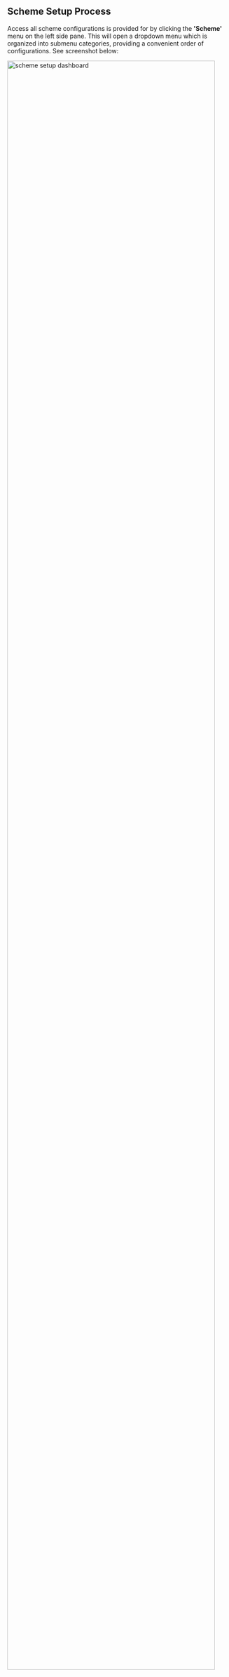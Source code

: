## Scheme Setup Process

Access all scheme configurations is provided for by clicking the
**'Scheme'** menu on the left side pane. This will open a dropdown menu
which is organized into submenu categories, providing a convenient order
of configurations. See screenshot below:

<img  alt="scheme setup dashboard" width="97%" height="auto"  class="center"  src="../.vuepress/public/schemesetup/image4.png">  


**Action**

-   Click a link under the left side pane to open a dialog box through
    which a specific scheme setting can be configured.

### Scheme Register

The **'Schemes Register'** lists all the schemes created in the system.
From the scheme window, several actions can be taken on selected schemes
such as cloning of a scheme's configuration, certification, and
migration of a scheme among others. From this window a new scheme can
also be created. The screenshot below shows how the scheme register
looks like:

<img  alt="scheme setup dashboard" width="97%" height="auto"  class="center"  src="../.vuepress/public/schemesetup/image5.png">  


**Action**

-   Click on the label 1 menu to open a drop-down list with actions for
    selected schemes.

-   Click on the label 2 button to launch a dialogue box for creating a
    new scheme.

-   Click on the label 3 menu to open a drop-down for certifying and
    approving selected schemes.

-   Click on the label 4 text field and enter keywords to filter records
    by name.

-   Click on the label 5 menu to open a drop-down to select approved or
    not approved records.

-   Click on the label 6 menu to open a drop-down list of registers.

-   Click on the label 7 menu to open a drop-down for cloning scheme
    configurations.

-   Click on the label 8 button to load a section with more details of a
    selected scheme from the register.


### Operations

The '**Operations**' menu provides links to open windows for various
actions related to schemes. These actions include tasks like capturing a
scheme's bank details and initiating the scheme migration process. See
the screenshot below:

<img  alt="operations menu" width="97%" height="auto"  class="center"  src="../.vuepress/public/schemesetup/image6.png">  


### New Scheme

To create a new scheme, click the **'New Scheme'** button to launch
the Scheme Details dialog box. In this dialog box, critical
configurations can be set, as illustrated below:

<img  alt="new scheme setup" width="97%" height="auto"  class="center"  src="../.vuepress/public/schemesetup/image7.png">  


**Tips**

-   The **Take On Date** is configured to determine the financial
    periods while the **Date of Commencement** denotes the start of the
    scheme.

#### Scheme Certification

The '**Certification**' menu provides access to the buttons through
which a newly created scheme is certified and approved before further
configurations can be done. See screenshot below:


<img  alt="scheme certification" width="97%" height="auto"  class="center"  src="../.vuepress/public/schemesetup/image8.png">  


**Action**

-   To Certify or Approve a scheme, select it from the scheme register
    grid table. From the **'Certification'** drop-down menu, select
    **'Certify'** or **'Approve'** menu links and click.

### Open Registers

The **'Open Register'** menu offers links to open windows displaying
various basic registers related to schemes. These registers may include
information such as employer details and billing addresses. See the
screenshot below:

<img  alt="open registers" width="97%" height="auto"  class="center"  src="../.vuepress/public/schemesetup/image9.png">  


### Employer Management

#### Employer Enrollment

To enroll a new employer into a scheme, locate the **'Open Registers'**
drop-down menu, as shown in the previous screenshot, and click the
**'Employers'** menu item. This will open the employers window where
their details are displayed as shown below:

<img  alt="employer enrollment process" width="97%" height="auto"  class="center"  src="../.vuepress/public/schemesetup/image10.png">  


**Action**

-   Click on the **label 1** button and from the drop-down select an
    option to initiate a process such as adding a new employer.

-   Click on the **label 2** button and from the drop-down menu select
    the option to certify and approve the registration of a newly added
    employer.

-   Click on the **label 3** button and from the drop-down list select
    to merge employer accounts among other accounts related actions.

-   Click on the **label 4** button push all the employers under a
    selected employer into a payroll.

-   Click on the **label 5** menu to select an option such as initiating
    the inspection process.

-   click on the **label 6** icon to open a section showing extra
    details for a selected employer.


### Onboarding a Single Employer 

Click the **'New Employer'** link to open a form where the details of a
new employer are captured into the system as shown below:

<img  alt="new employer creation" width="97%" height="auto"  class="center"  src="../.vuepress/public/schemesetup/image11.png">  


Clicking the **'Save'** button on the employer details form upon
completion of capturing the details will load a form for scheduling a
meeting. Fill in the meeting information and save as shown below:

<img  alt="schedule employer meeting" width="97%" height="auto"  class="center"  src="../.vuepress/public/schemesetup/image12.png">  


### Onboarding Employers in Batch 

Employers can also be onboarded into the system in batch form using a
template. To initiate this process, click on the **'Import from
Template'** menu item as shown below:

<img  alt="Onboarding Employers in Batch" width="97%" height="auto"  class="center"  src="../.vuepress/public/schemesetup/image1.png">  


### Employer Documents checklist

Click the **'Employer Documents checklist'** link to open a window where
all documents needed for employer enrollment are listed. Clicking the
'**New Document**' button will open a dialog box for capturing the
details for a new document as shown below:

<img  alt="New employer document" width="97%" height="auto"  class="center"  src="../.vuepress/public/schemesetup/image14.png">  


### Receiving Enrollment Documents

After a new employer has been created in the system, all the documents
needed for registration need to be uploaded into the system. To upload
the documents, follow the steps demonstrated in the following
screenshot:

<img  alt="Receiving Enrollment Documents" width="97%" height="auto"  class="center"  src="../.vuepress/public/schemesetup/image15.png">  


 **Action**

-   Click **label 1** to select the employer whose enrollment documents
    you want to receive.

-   Click **label 2** checklist button to load a section on the lower
    side of the window showing the details of a selected employer.

-   Click **label 3** tab to see the mandatory documents that need to be
    received.

-   Click **label 4** checklist to select the document that needs to be
    uploaded.

-   Click **label 5** button to open a dialog box through which the
    document is uploaded to the system.


Clicking the **'Receive Documents'** button, will open a dialog box for
through which the required document is uploaded into the system as shown
below:

<img  alt="Receive Documents" width="97%" height="auto"  class="center"  src="../.vuepress/public/schemesetup/image16.png">  


### Details Tabs

### Employer Change History 

<img  alt="Employer Change History" width="97%" height="auto"  class="center"  src="../.vuepress/public/schemesetup/image17.png">  


### Employer Documents Verification 

<img  alt="Employer Documents Verification" width="97%" height="auto"  class="center"  src="../.vuepress/public/schemesetup/image18.png">  


### Directors 

<img  alt="Directors" width="97%" height="auto"  class="center"  src="../.vuepress/public/schemesetup/image19.png">  


### Employer Exceptions

<img  alt="Employer Exceptions" width="97%" height="auto"  class="center"  src="../.vuepress/public/schemesetup/image20.png">  


### Schedule Employer Visit

<img  alt="Schedule Employer Visit" width="97%" height="auto"  class="center"  src="../.vuepress/public/schemesetup/image21.png">  


### Supervisor

Click the **'Supervisors'** link to open a window where all supervisors
details are listed. Clicking the **'New Supervisor'** from the
**'Operations'** drop-down menu will open a dialog box for capturing the
details for a new supervisor as shown below:

<img  alt="New Supervisor" width="97%" height="auto"  class="center"  src="../.vuepress/public/schemesetup/image22.png">  


### Inspectors

Click the **'Inspectors'** link to open a window where all Inspectors
details are listed. Clicking the **'New Inspector'** from the
**'Operations'** drop-down menu will open a dialog box for capturing the
details for a new Inspector as shown below:

<img  alt="New Inspector" width="97%" height="auto"  class="center"  src="../.vuepress/public/schemesetup/image23.png">  


### Cost Centers

The **'Cost Center'** window lists all the cost centers created for
different sponsors. From this window, new cost centers can be created
among other actions related to cost centers. See screenshot below:

<img  alt="Cost Center" width="97%" height="auto"  class="center"  src="../.vuepress/public/schemesetup/image24.png">  


#### New Cost Center

To create a new cost center, click the **'New Cost Center'** button, as
shown on the previous illustration, to open a dialog box to capture the
details of the cost center as shown below:

<img  alt="New Cost Center" width="97%" height="auto"  class="center"  src="../.vuepress/public/schemesetup/image25.png">  


Click the **'Lookup Sponsor'** button to select the sponsor whose cost
center is being created for. This action will open a window for
selecting the sponsor. Click the **'Apply Selected Sponsor'** button to
tie the sponsor to the new cost center as shown below:

<img  alt="cost center Sponsor lookup" width="97%" height="auto"  class="center"  src="../.vuepress/public/schemesetup/image26.png">  


### Member Classes

The **'Member Classes'** window lists all the member classes created for
different categories of members under a sponsor. From this window, new
member classes can be created among other actions related member
classes. See screenshot below:

<img  alt="Member Classes" width="97%" height="auto"  class="center"  src="../.vuepress/public/schemesetup/image27.png">  


#### New Member Class

To create a new cost center, click the **'New Member Class'** button, as
shown on the previous illustration, to open a dialog box to capture the
details of the member class as shown below:

<img  alt="New Member Class" width="97%" height="auto"  class="center"  src="../.vuepress/public/schemesetup/image28.png">  


Click the **'Lookup Sponsor'** button to select the sponsor whose member
class is being created for. This action will open a window for selecting
the sponsor. Click the **'Apply Selected Sponsor'** button to tie the
sponsor to the new member class created as shown below:

<img  alt="New Member Class sponsor lookup" width="97%" height="auto"  class="center"  src="../.vuepress/public/schemesetup/image26.png">  


### Scheme Details

Clicking the '**'Show Details'** button (see previous illustration) after
selected an employer from the list, will open a section where extra
details regarding a selected employer can be viewed as shown below:

<img  alt="Scheme Details" width="97%" height="auto"  class="center"  src="../.vuepress/public/schemesetup/image29.png">  


**Action**

-   Click on a tab such as the **'Director'** tab, **'Employer Visit'** tab
    etc. to view related information.

-   From this section actions such as receiving documents and adding a
    director can be achieved.

### Configurations

The **'Configurations'** menu allows access to some of the key
configurations that need to be set for the scheme to execute
effectively. See the screenshot below:

<img  alt="Configurations" width="97%" height="auto"  class="center"  src="../.vuepress/public/schemesetup/image30.png">  


### Scheme Configurations

The **'Scheme Configurations'** are those that determine how a scheme is
to be set up. Click the 'Scheme Configurations' menu link to open the
'Scheme Configurations' window set the required parameters for different
subsets such as **'Basic Scheme Details'**, **'Members Configurations'**
among others as shown below:


<img  alt="Scheme Configurations" width="97%" height="auto"  class="center"  src="../.vuepress/public/schemesetup/image31.png">  


**Action**

-   Click **label 1** tab to load the **Basic Scheme Configurations** window to set the appropriate parameters.

-   Click **label 2** tab to load the **Scheme Setup Configurations** to set the appropriate parameters.

-   Click **label 3** tab to load the **Member Configurations** to set the appropriate parameters.

-   Click **label 4** tab to load the **Contributions and Balances Configurations** to set the appropriate parameters.

-   Click **label 5** tab to load the **Claims and Pensioners Configurations** window to set the appropriate parameters.

-   Click **label 6** tab to load the **Scheme Dates and Insurance Covers Configurations** window to set the appropriate parameters.

-   Click **label 7** tab to access other configuration tabs.


#### Global Configurations

The **'Global Configurations'** are set of parameters that affect all
schemes in FundMaster when configured. Click the 'Global Configurations'
menu link to open a configurations window and set the required
parameters as shown below:

<img  alt="Global Configurations" width="97%" height="auto"  class="center"  src="../.vuepress/public/schemesetup/image32.png">  


### Benefits Configurations

The **'Benefits Configurations'** are those that determine members
benefits are calculated at the point of exiting a scheme. Click the
'Benefits Configurations' menu link to open the configurations window to
set the required parameters for different subsets such as **'Medical Configurations'**,
**'Death Claim Configurations'** among others as shown below:

<img  alt="Benefits Configurations" width="97%" height="auto"  class="center"  src="../.vuepress/public/schemesetup/image33.jpg">  


**Action**

-   Click **label 1** tab to load a window for setting *Death Claim
    Configurations* parameters.

-   Click **label 2** tab to load a window for setting *Retirement
    Configurations* parameters.

-   Click **label 3** tab to load a window for setting *Trivial Pension
    Configurations* parameters.

-   Click **label 4** tab to load a window for setting *Medical
    Configurations* parameters.

-   Click **label 5** tab to load a window for setting *Claims
    Computation Configurations* parameters.


### Contribution Configuration Matrix

The **'Contribution Configuration Matrix'** is a window where
different sets of configurations related to a scheme members'
contributions management are configured. Click the **'Contribution
Configurations matrix'** menu link to open the configurations window to
set the required parameters for different sets such as '*Severance Due
Entitlement'*, '*Contribution Refunds'* among others as shown below:

<img  alt="Contribution Configuration Matrix" width="97%" height="auto"  class="center"  src="../.vuepress/public/schemesetup/image34.png">  


**Action**

-   Click **label 1** tab to load a window for setting '*Severance Due
    Entitlement'* parameters.

-   Click **label 2** tab to load a window for setting '*Underpayments
    Threshold'* parameters.

-   Click **label 3** tab to load a window for setting '*Social Security
    Configurations'* parameters.

-   Click **label 4** tab to load a window for setting *'Contributions
    Receipting Bank'* details.

-   Click **label 5** tab to load a window for setting '*Contributions
    Refunds'* parameters.


### Incomed Drawdown Scheme Setup

Clicking the **'Income Drawdown Scheme Setup'** menu, shown below, will
open the 'Additional IDD scheme'. See the dialog box in the next image.

<img  alt="Income Drawdown Scheme Setup" width="97%" height="auto"  class="center"  src="../.vuepress/public/schemesetup/image35.jpg">  


Below is the **'Additional IDD scheme'** dialog box for configuring IDD
scheme details:

<img  alt="Additional IDD scheme" width="97%" height="auto"  class="center"  src="../.vuepress/public/schemesetup/image36.jpg">  


### Module Allowance Configurations

The set of configurations under the **'Module Allowance Configuration'**
menu, shown below, determine whether a scheme is allowed access to some
extra modules.

<img  alt="Module Allowance Configuration" width="97%" height="auto"  class="center"  src="../.vuepress/public/schemesetup/image37.jpg">  


Clicking the **'Module Allowance Configuration'** menu will open a
dialog box where the configurations are done as shown below:

<img  alt="Module Allowance Configuration dialogue box" width="97%" height="auto"  class="center"  src="../.vuepress/public/schemesetup/image38.jpg">  


**Districts, Regions, and Trustees Details**

To capture the details pertaining a scheme's served districts, villages,
regions, and the scheme trustees, click the respective menu items as
shown in the screenshot below:

<img  alt="Districts, Regions, and Trustees Details" width="97%" height="auto"  class="center"  src="../.vuepress/public/schemesetup/image39.jpg">  


### Districts

The **'Districts'** window facilitates the input of details pertaining
to districts covered by a scheme, specifically in terms of membership.
These details are captured as illustrated below:

<img  alt="Districts" width="97%" height="auto"  class="center"  src="../.vuepress/public/schemesetup/image40.jpg">  


**Action**

-   Click **label 1** menu button to display a drop-down list with links
    to create a new district, import districts in a template, viewing
    details of a selected district, or delete a selected district.

-   Click **label 2** button to create a traditional authority within a
    selected district.

-   Click **label 3** button to import, via a template, more than one
    traditional authority for a selected district.

-   Click **label 4** search box to type and search a district by name.

-   Click **label 5** button to hide or display the lower section of the
    window where traditional authorities in a district are listed.

-   Click **label 6** button to view the details of a selected
    traditional authority

-   Click **label 7** button to delete a selected traditional authority.


### Villages

The **'Villages'** window facilitates the input of details pertaining
to villages covered by a scheme, specifically in terms of membership.
These details are captured as illustrated below:

<img  alt="Villages" width="97%" height="auto"  class="center"  src="../.vuepress/public/schemesetup/image41.jpg">  


**Action**

-   Click **label 1** button to capture the details of a new village.

-   Click **label 2** button to import the details of more than one
    village via a template.

-   Click **label 3** button to view the details of a selected village
    from the list.

-   Click **label 4** button to delete a selected village from the list.

-   Click **label 5** button to filter a village by name from the list.


### Regions

The **'Regions'** window facilitates the input of details pertaining
to regions covered by a scheme, specifically in terms of membership.
These details are captured as illustrated below:

<img  alt="Regions" width="97%" height="auto"  class="center"  src="../.vuepress/public/schemesetup/image42.png">  


**Action**

-   Click **label 1** button to display a drop-down list where links to
    trigger the processes of creating a new region, viewing details of a
    selected region, or deleting one from the list are located.

-   Click **label 2** search box to type and search a region by name.

-   Click **label 3** button to hide or display the lower section of the
    window where subregions are listed.

-   Click **label 4** search box to filter a subregion by name.


### Trustees

The **'Trustees'** window shows the records with the scheme trustees.
From this window, new trustees can be added to the system. see
screenshot below:

<img  alt="Trustees" width="97%" height="auto"  class="center"  src="../.vuepress/public/schemesetup/image43.png">  


**Action**

-   Click **label 1** button to capture a new trustee's details.

-   Click **label 2** to view the details of a trustee selected from the
    list.

-   Click **label 3** to delete selected trustees from the list.

-   Click **label 4** to upload support documents for a selected
    trustee.

-   Click **label 5** to view documents for a selected trustee.


Clicking the **'New Trustee'** button will open a dialog box for
capturing the trustee's details as shown below:

<img  alt="New Trustee" width="97%" height="auto"  class="center"  src="../.vuepress/public/schemesetup/image44.png">  


Clicking the **'Upload Document'** button will open an upload window for
selecting the type of document to upload to the system as shown below:

<img  alt="Upload Document" width="97%" height="auto"  class="center"  src="../.vuepress/public/schemesetup/image45.png">  


After selecting the type of document to upload, click the browse button
to give a path for uploading a document from your device as shown below:

<img  alt="browse to upload document" width="97%" height="auto"  class="center"  src="../.vuepress/public/schemesetup/image46.png">  


The window below shows a list of all uploaded documents:

<img  alt="all uploaded documents" width="97%" height="auto"  class="center"  src="../.vuepress/public/schemesetup/image47.png">  


## Service Providers

The links under the **'Service Providers'** drop-down menu aid in
capturing and managing a scheme's various service prover details. The
screenshot below shows a drop-down menu with links to various
configurations windows:

<img  alt="Service Providers" width="97%" height="auto"  class="center"  src="../.vuepress/public/schemesetup/image48.png">  


### Fund Managers

The **'Fund Managers'** menu provides a window through which the details
of contracted scheme fund managers are captured as shown below:

<img  alt="Fund Managers" width="97%" height="auto"  class="center"  src="../.vuepress/public/schemesetup/image49.jpg">  


**Action**

-   Click **label 1** button to capture the details of a fund manager.

-   Click **label 2** to view the details of a selected fund manager
    from the list.

-   Click **label 3** to delete a selected fund manager from the list.

-   Click **label 4** to load a dialog box for capturing payment
    details.

-   Click **label 5** to view management fee details.


### New Fund Manager

Clicking the **'New Fund Manager'** button, as shown in the previous
screenshot, will load a dialog box for capturing the details of a new
Fund Manager as shown below:

<img  alt="New Fund Manager" width="97%" height="auto"  class="center"  src="../.vuepress/public/schemesetup/image50.png">  


### Pay Management Fee

Clicking the **'Pay Management Fee'** button, as shown in the previous
screenshot, will load a dialog box for capturing the payment details as
shown below:

<img  alt="Pay Management Fee" width="97%" height="auto"  class="center"  src="../.vuepress/public/schemesetup/image51.jpg">  


### Custodians

The **'Custodian'** menu provides a window through which the details of
contracted scheme custodians are captured as shown below:

<img  alt="Custodian" width="97%" height="auto"  class="center"  src="../.vuepress/public/schemesetup/image52.jpg">  


**Action**

-   Click **label 1** button to capture the details of a new custodian.

-   Click **label 2** to view the details of a selected custodian from
    the list.

-   Click **label 3** to delete selected a selected custodian from the
    list.

Clicking the **'New'** button, as shown in the previous screenshot, will
load a dialog box for capturing the details of a new custodian as shown
below:

<img  alt="new custodian" width="97%" height="auto"  class="center"  src="../.vuepress/public/schemesetup/image53.jpg">  


### External Pension Administrators

The **'External Pension Administrators'** menu gives access to the
Transfer Out Scheme window where records for all transferred schemes are
listed.

Clicking the **'New'** button will open a dialog box for capturing the
details of the external scheme as shown below:

<img  alt="new External Pension Administrators" width="97%" height="auto"  class="center"  src="../.vuepress/public/schemesetup/image54.png">  


### Legal Advisors

The **'Legal Advisors'** menu link provides access to a window through
which the details of contracted scheme Legal Advisors are captured as
shown below:

<img  alt="Legal Advisors" width="97%" height="auto"  class="center"  src="../.vuepress/public/schemesetup/image55.jpg">  


**Action**

-   Click **label 1** button to capture the details of a new legal
    advisor.

-   Click **label 2** to view the details of a selected legal advisor
    from the list.

-   Click **label 3** to delete selected a selected legal advisor from
    the list.


### Insurance/Annuity Providers

The **'Insurance/Annuity Providers'** menu provides access to the
**'Annuity Providers'** window where a list of providers is displayed.

Click the **'New'** button to open a dialog box and capture the provider
details as shown in the screenshot below:

<img  alt="new Insurance/Annuity Providers" width="97%" height="auto"  class="center"  src="../.vuepress/public/schemesetup/image56.png">  


### Brokers

The **'Brokers'** menu link provides access to the Brokers window where
records for different brokers are listed as shown below:

<img  alt="Brokers" width="97%" height="auto"  class="center"  src="../.vuepress/public/schemesetup/image57.png">  


Click the **'New Broker'** button to open a dialog box and capture a new
broker's details as shown in the screenshot below:

<img  alt="New Broker" width="97%" height="auto"  class="center"  src="../.vuepress/public/schemesetup/image58.png">  


### Other Service Providers

The **'Other Services Providers'** menu provides access to a window
where records for other service providers are listed as shown below:

<img  alt="Other Service Providers" width="97%" height="auto"  class="center"  src="../.vuepress/public/schemesetup/image59.jpg">  


**Action**

-   Click **label 1** button to capture the details of a new service
    provider.

-   Click **label 2** to view the details of a selected legal service
    provider from the list.

-   Click **label 3** to delete selected a selected service provider
    from the list.


## Enhancement Rates, Job Grades, Investments Options

<img  alt="Enhancement Rates, Job Grades, Investments Options" width="97%" height="auto"  class="center"  src="../.vuepress/public/schemesetup/image60.png">  


### Enhancement Rates

<img  alt="Enhancement Rates" width="97%" height="auto"  class="center"  src="../.vuepress/public/schemesetup/image61.png">  


### Job Grades

The **'Job Grades'** menu enables creation of job group profiles at the
pension administration level. See screen shot below:

<img  alt="Job Grades" width="97%" height="auto"  class="center"  src="../.vuepress/public/schemesetup/image62.png">  


**Action**

-   Click **label 1** button to create a new job grade.

-   Click **label 2** button to view details of a selected job grade.

-   Click **label 3** button to delete a selected job grade.


Clicking the **'New Job Grade'** button will open job grade dialog box
allowing the capturing of the title of a new job grade as shown below:

<img  alt="New Job Grad" width="97%" height="auto"  class="center"  src="../.vuepress/public/schemesetup/image63.png">  


### Investments Options

<img  alt="Investments Options" width="97%" height="auto"  class="center"  src="../.vuepress/public/schemesetup/image64.png">  


## Member Class Specific Info

The configurations under **'Member Class Specific Info'** inform how a
member of a particular class in a scheme is treated apart from a member
from another class under the same employer. See screenshot below:

<img  alt="Member Class Specific Info" width="97%" height="auto"  class="center"  src="../.vuepress/public/schemesetup/image65.png">  


### Contribution Age Bands

To set contribution Age, click the **'Contribution Age Bands'** link and
then click the **'New Contribution Age Band'** button to add a new Age
band as shown below:

<img  alt="New Contribution Age Band" width="97%" height="auto"  class="center"  src="../.vuepress/public/schemesetup/image66.png">  


**Action**

-   Click **label 1** button to load a dialog box to set age band
    configuration.

-   Click **label 2** button to view the details of a selected record on
    the list.

-   Click **label 3** button to remove a selected configuration.

-   Click **label 4** button to view a print format copy of the
    Contribution age Band details.


### New Contribution Age Band

Click the **'New Contribution Age Band'** button labelled 1, to load a
**Contribution Age Band** **Details** dialog box through which a new age
band can be configured as shown below:

<img  alt="New Contribution Age Band" width="97%" height="auto"  class="center"  src="../.vuepress/public/schemesetup/image67.png">  


### Contribution Rates

To set contribution rates, click the **'Contribution Rates'** link and
then click the **'New Contribution Rates'** button to add a new rate as
shown below:

<img  alt="New Contribution Rates" width="97%" height="auto"  class="center"  src="../.vuepress/public/schemesetup/image68.png">  


**Action**

-   Click **label 1** button to load a dialog box and set a new
    configuration.

-   Click **label 2** button to open a window for uploading contribution
    rates in a batch.

-   Click **label 3** button to view the details of a selected record on
    the list.

-   Click **label 4** button to remove a selected configuration from the
    list.

-   Click **label 5** button to search records based on the Sponsor
    (employer)

-   Click **label 6** button to Certify, Approve and Authorize a
    selected record.

-   Click **label 7** button to view a print copy of the Contribution
    Rates details.


### New Contribution Rates

Click the **'New Contribution Rates'** button labelled 1, to load a
Contribution Rates Details dialog box through which a new Rate can be
configured as shown below:

<img  alt="New Contribution Rates'" width="97%" height="auto"  class="center"  src="../.vuepress/public/schemesetup/image69.png">  


### Retirement Ages

The **'Retirement Ages'** configurations are set to categorize the
different types of retirement exits. This determines the benefits of a
retiree under each category during benefits processing. The following
screenshot shows a window displaying the already configured retirement
ages:

<img  alt="Retirement Ages" width="97%" height="auto"  class="center"  src="../.vuepress/public/schemesetup/image70.png">  


**Action**

-   Click **label 1** button to configure a new retirement age.

-   Click **label 2** button to view the details of a selected record.

-   Click **label 3** button to delete a selected configuration from the
    records.

-   Click **label 4** button to certify, approve and authorize a
    selected record.


### New Retirement Age

Click the **'New Retirement Age'** button to open a dialog box. Fill in
the details to create a new retirement age as shown below:

<img  alt="New Retirement Age" width="97%" height="auto"  class="center"  src="../.vuepress/public/schemesetup/image71.png">  


### Eligible Ages

The **'Eligibility Age'** is a configuration set to determine who can be allowed
in a member class in terms of age limits as shown below:

<img  alt="Eligible Ages" width="97%" height="auto"  class="center"  src="../.vuepress/public/schemesetup/image72.png">  


**Action**

-   Click **label 1** button to set a new eligible age.

-   Click **label 2** button to view the details of a selected record.

-   Click **label 3** button to delete a selected record.


### New Eligible Age

Click the **'New Eligible Age'** button to open a dialog box. Fill in
the details to create a new eligible age as shown below:

<img  alt="New Eligible Age" width="97%" height="auto"  class="center"  src="../.vuepress/public/schemesetup/image73.png">  


## Asset Codes

<img  alt="Asset Codes" width="97%" height="auto"  class="center"  src="../.vuepress/public/schemesetup/image74.png">  


## Risk Assessment

The **'Risk Assessment'** tool aids in setting a scheme's risk
assessment questions. The feedback from the questions is used in risk
analysis to check the validity of new members joining a scheme. Clicking
the **'Risk Assessment'** menu item will open the Risk Assessment window
where a list of all risk related questions is displayed in a grid table.

### New Question

Click the **'New Question'** button to load a dialog box for typing in a
new question as shown below:

<img  alt="New Question" width="97%" height="auto"  class="center"  src="../.vuepress/public/schemesetup/image75.png">  


## Bankers

To set the scheme's bank details, click the **'Bankers'** link to open a
window listing banker's account records as shown below:

<img  alt="Bankers" width="97%" height="auto"  class="center"  src="../.vuepress/public/schemesetup/image76.png">  


**Action**

-   Click **label 1** button to add a new bank record.

-   Click **label 2** button to view the details of a selected record.

-   Click **label 3** button to delete a selected record.


### New Scheme Bank

Then click the **'New Scheme Bank'** button to open a dialog box where a
new scheme bank details can be captured as shown below:

<img  alt="New Scheme Bank" width="97%" height="auto"  class="center"  src="../.vuepress/public/schemesetup/image77.png">  


## Scheme Migration

The **'Full Scheme Migration'** window gives a platform where a new
scheme came be quickly set up by way of cloning configurations from a
scheme that is already operational in the system. Click the **'Full
Scheme Migration'** menu to open the migration setup window. See
screenshot below:

<img  alt="Full Scheme Migration" width="97%" height="auto"  class="center"  src="../.vuepress/public/schemesetup/image78.png">  


Clicking the **'Full Scheme Migration'** link will open the Full Scheme
Migration window as shown below:

<img  alt="Full Scheme Migration process" width="97%" height="auto"  class="center"  src="../.vuepress/public/schemesetup/image79.png">  


**Action**

-   Click **label 1** button to initiate a new scheme migration.

-   Click **label 2** button to view the details of a selected migration
    record.

-   Click **label 3** button to delete a selected migration record.

-   Click **label 4** text box and type to search for a record by name.

-   Click **label 5** button to open a dropdown menu to initiate an
    action such as certifying a scheme migration process.


### New Migration

To migrate configurations and other data sets from the current scheme,
follow the steps below:

**Step 1:**

Check all the configurations and data set that need to be migrated as
shown in the screenshot below:

<img  alt=" Migration step 1" width="97%" height="auto"  class="center"  src="../.vuepress/public/schemesetup/image80.png">  


**Step 2:**

The illustration below shows how to select the scheme that inherits the
selected configurations as shown I the preceding step. Follow the
**'Actions'** shown below the screenshot:

<img  alt="Migration step 2" width="97%" height="auto"  class="center"  src="../.vuepress/public/schemesetup/image81.png">  


**Action**

-   Click **label 1** button to load the scheme selection window.

-   Double Click **label 2** button to select the scheme that inherits
    the migrated attributes settings.

-   Click **label 3** button to initiate migration to multiple schemes.

-   Click **label 4** text box exit the window.


## Other Setup

Configurations under **'Other Setup'** menu enable formulation of
interests, penalties, setting up pay points, actuarial valuations, among
others. The screenshot below shows a drop-down menu where various links
are located:

<img  alt="Other Setup" width="97%" height="auto"  class="center"  src="../.vuepress/public/schemesetup/image82.png">  


### Pay Points

Click the **'Pay Points'** link to open a Pay Points window and then
click the **'New Pay Point**' button to capture details for a new pay
point as shown below:

<img  alt="New Pay Point" width="97%" height="auto"  class="center"  src="../.vuepress/public/schemesetup/image83.png">  


### Pay Point Branches

Click the **'Pay Points Branches'** link to open a pay point branches
window and then click the **'Pay Point Branch'** button to capture
details for a new pay point branch as shown below:

<img  alt="Pay Point Branc" width="97%" height="auto"  class="center"  src="../.vuepress/public/schemesetup/image84.png">  


### Straight to Bank 

Click the **'Straight to Bank Purpose of Payments'** link to open a
dialog box for capturing the purpose of a straight to bank type of
payment. See the screenshot below:

<img  alt="Straight to Bank " width="97%" height="auto"  class="center"  src="../.vuepress/public/schemesetup/image85.png">  


### Reasons for Exit

Click the **'Reasons for Exit'** link to open the Reasons for Exit
window where a grid table displays the various reasons for exit
configurations. See the screenshot below:

<img  alt="Reasons for Exit" width="97%" height="auto"  class="center"  src="../.vuepress/public/schemesetup/image86.png">  


Click the **'New Reason for Exit'** button to open a dialog box through
which a new exit reason is configured as shown below:

<img  alt="New Reason for Exit" width="97%" height="auto"  class="center"  src="../.vuepress/public/schemesetup/image87.png">  


### Interest Rates

Click the **'Interest Rates'** menu item to open the Interest Rates
window to view the details of rates already configured in the scheme as
shown below:

<img  alt="Interest Rates" width="97%" height="auto"  class="center"  src="../.vuepress/public/schemesetup/image88.png">  


Click the **'New Interest Rate'** link from the **'Operations'**
drop-down menu as shown in the previous screenshot to open a dialog box
through which a new interest rate can be defined as shown below:

<img  alt="New Interest Rate" width="97%" height="auto"  class="center"  src="../.vuepress/public/schemesetup/image89.png">  


### Interest Formula

Click the **'Interest Formula'** link to open the interest formula
window, then click the **'New Formular'** button to create a formula as
shown below:

<img  alt="New Formular" width="97%" height="auto"  class="center"  src="../.vuepress/public/schemesetup/image90.png">  


### Unvested Benefits configs

<img  alt="Unvested Benefits configs" width="97%" height="auto"  class="center"  src="../.vuepress/public/schemesetup/image91.png">  


### Actuarial valuation

<img  alt="Actuarial valuation" width="97%" height="auto"  class="center"  src="../.vuepress/public/schemesetup/image92.png">  


### Audit History

<img  alt="Audit History" width="97%" height="auto"  class="center"  src="../.vuepress/public/schemesetup/image93.png">  


### Bonas Rates

<img  alt="Bonas Rates" width="97%" height="auto"  class="center"  src="../.vuepress/public/schemesetup/image94.png">  


### End of Year Parameters

This set of configurations determine the benefits calculation method for
end of the defined financial year i.e., interim and declared rates of
interest. Interest allocation frequency and distribution mode are other
important parameters set here.

Click the **End Year Parameters** link to open the Year-End Parameters
Details dialog box and configure the details as shown in the sample
screenshot below:

<img  alt="End Year Parameters" width="97%" height="auto"  class="center"  src="../.vuepress/public/schemesetup/image95.png">  


**Parameter description**

-   **Select option on withdrawal benefit calculation before the
    year-end:** on the drop-down menu select provisional rate of
    interest, lock benefits in the scheme year-end, or refund
    principal (opening balances + Contributions)

-   **Show withdrawals within the year under the member balances
    schedule at year-end?** Specify whether to show withdrawals within
    the year under the member balances end-of-year schedule.

-   **Who bears the tax on income from the unregistered funds?** Specify
    who bears the taxation on the unregistered fund's portion, the
    scheme, or individual members.

-   **Auto calculates administration fees on withdrawals?** Specify
    whether the administration fees must be auto calculated for the
    administration services.

-   **Treat tax from the unregistered scheme as an expense?** Specify
    whether the tax on the unregistered portion must be treated as an
    expense.


**Notification Setup**

<img  alt="Notification Setup" width="97%" height="auto"  class="center"  src="../.vuepress/public/schemesetup/image96.png">  


### Pension Setup Parameters {#pension-setup-parameters-1}

Click the **'Pension Setup Parameters'** link to open the Pension Setup
Parameters dialog window and set the configurations as shown in the
screenshot below:

<img  alt="Pension Setup Parameters" width="97%" height="auto"  class="center"  src="../.vuepress/public/schemesetup/image97.png">  


### Pension Calculation Parameters

Click the **'Pension Calculation Parameters'** link to open a dialog
window and set the configurations as shown in the screenshot below:

<img  alt="Pension Calculation Parameters" width="97%" height="auto"  class="center"  src="../.vuepress/public/schemesetup/image98.png">  


### Other Pension Parameters

Click the **'Other Pension Parameters'** link to open a dialog window
and set the configurations for Lumpsum Tax-Free and other related items
as shown in the screenshot below:

<img  alt="Other Pension Parameters" width="97%" height="auto"  class="center"  src="../.vuepress/public/schemesetup/image99.png">  


**Action**

-   Click **label 1** button to load a dialog box and set a new
    **Lumpsum Tax Free** configuration as shown above.

-   Click **label 2** button to open a dialog box and set a new
    **Pension Tax Free** configuration.

-   Click **label 3** button to open a dialog box and set a new
    **Pension Accrual Factor** configuration.

-   Click **label 4** button to open a dialog box and set a new
    **Pension Service Periods Split Dates** configuration.

-   Click **label 5** button to open a dialog box and set a new
    **Lumpsum Tax Free** configuration.


### **Take Notes**

The **'Take Notes'** tool aids the system users to take some notes and
save them. To see the notes already written and capture new notes.

Click the **'Take Notes'** link to open the Notes window. From this
window locate and then click the **'New'** button to load a new dialog
box and type new notes as shown below:

<img  alt="Take Notes" width="97%" height="auto"  class="center"  src="../.vuepress/public/schemesetup/image100.png">  


## Actuarial Factors

The **'Actuarial Factors'** set of configurations aids in setting up
Actuarial Factors that are used in DB and DC lump sum calculations.
Click on the links under the drop-down menu to set different actuarial
rates and factors as shown below:

<img  alt="Actuarial Factors" width="97%" height="auto"  class="center"  src="../.vuepress/public/schemesetup/image101.png">  


### Fixed Factors

The **'Fixed Factors'** are provided by the scheme actuaries and aid in
the calculation of member benefits based on the retirement age and the
gender type.

Click the **'Fixed Factors'** link to open the fixed factors window to
view a list of set factors and to create new factors as shown below:

<img  alt="Fixed Factors" width="97%" height="auto"  class="center"  src="../.vuepress/public/schemesetup/image102.png">  


**Action**

-   Click **label 1** button to create a new fixed factor.

-   Click **label 2** button to view the details of a selected factor
    from the list.

-   Click **label 3** button to upload already prepared factors in a
    template.

-   Click **label 4** button to remove a selected factor from the list.


Click the **'New Factor'** button to open a dialog box to add a new fixe
factor as shown below:

<img  alt="New Factor" width="97%" height="auto"  class="center"  src="../.vuepress/public/schemesetup/image103.png">  


### Annuity Rates

Annuity rates are provided by third-party insurance companies with the
help of internal or external actuaries to aid in the calculation of
annuities' purchase prices. Click the **'Annuity Rates'** link to open
the Annuity Rates dialog box to set a new rate as shown below:

<img  alt="Annuity Rates" width="97%" height="auto"  class="center"  src="../.vuepress/public/schemesetup/image104.png">  


**Action**

-   Click **label 1** button to create a new annuity rate.

-   Click **label 2** button to view the details of a selected annuity
    rate from the list.

-   Click **label 3** button to remove a selected factor from the list.

-   Click **label 4** button to upload already prepared annuity rates in
    a template.


### Spouse Annuity Rates

### Trivial Factors

### Defined Benefits Formulas

This dialog form enables the setting of key formulas in defined benefits
schemes:

<img  alt="Defined Benefits Formulas" width="97%" height="auto"  class="center"  src="../.vuepress/public/schemesetup/image105.png">  


## Statutory

The **'Statutory'** configurations are tax rates that affect the
retirement benefits processes as defined by a regime's commissioner of
tax. The screenshot below shows a drop-down menu with links through
which different setups are done:

<img  alt="Statutory" width="97%" height="auto"  class="center"  src="../.vuepress/public/schemesetup/image106.png">  


### Continents

Click the **'Continents'** link to open the continents window, then
click the **'New Continent'** button to add a continent as shown below:

<img  alt="Continents" width="97%" height="auto"  class="center"  src="../.vuepress/public/schemesetup/image107.png">  


### Continent Regions

Click the **'Continent Regions'** link to open the continents regions
window, then click the **'New Continent Region'** button to add a region
as shown below:

<img  alt="Continent Region" width="97%" height="auto"  class="center"  src="../.vuepress/public/schemesetup/image108.png">  


### Administrative Levels

Click the **'Administrative Levels'** link to open the administrative
levels window to view different administrative level records as shown
below:

<img  alt="Administrative Levels" width="97%" height="auto"  class="center"  src="../.vuepress/public/schemesetup/image109.png">  


Click the **'Add Single Administrative Level'** button to add an
administrative level shown below:

<img  alt="Add Single Administrative Level" width="97%" height="auto"  class="center"  src="../.vuepress/public/schemesetup/image110.png">  


### Economic Activities

Click the **'Economic Activities'** link to open the economic activities
window to view different economic activities as captured in the system.
see screenshot below:

<img  alt="Economic Activities" width="97%" height="auto"  class="center"  src="../.vuepress/public/schemesetup/image111.png">  


Click **'New Economic Activity'** button to open a dialog box and
capture a new economic activity as shown below:

<img  alt="New Economic Activity" width="97%" height="auto"  class="center"  src="../.vuepress/public/schemesetup/image112.png">  


### Administrative Offices

Click the '**Administrative Offices'** link to open the offices window
to view different office records as shown below:

<img  alt="Administrative Offices" width="97%" height="auto"  class="center"  src="../.vuepress/public/schemesetup/image113.png">  


Click '**New Office'** button to open a dialog box and capture the
details of a new office as shown below:

<img  alt="New Office" width="97%" height="auto"  class="center"  src="../.vuepress/public/schemesetup/image114.png">  


### Tax Regimes

Click the **'Tax Regimes (Counties)'** link to open the tax regimes
window, then click the '**New Regime'** button to add a new regime as
shown below:

<img  alt="Tax Regimes (Counties)'" width="97%" height="auto"  class="center"  src="../.vuepress/public/schemesetup/image115.png">  


### Currencies 

Click the **'Currencies'** link to open the currencies window, then
click the **'Add Currency'** button to add a new currency as shown
below:

<img  alt="Currencies" width="97%" height="auto"  class="center"  src="../.vuepress/public/schemesetup/image116.png">  


### Exchange Rates

Click the **'Exchange Rates'** link to open the Exchange Rates window,
then click the **'New Exchange Rate'** button to add a new exchange rate
configuration as shown below:

<img  alt="Exchange Rates" width="97%" height="auto"  class="center"  src="../.vuepress/public/schemesetup/image117.png">  


### Income Tax Rate

Click the **'Income Tax Rates'** link to open the Income Tax Rates
window, then click the **'New Tax Rate'** button to define a new tax
rate as shown below:

<img  alt="Income Tax Rates" width="97%" height="auto"  class="center"  src="../.vuepress/public/schemesetup/image118.png">  


### Benefits Tax Rates

Click the '**Benefits Tax Rates'** link to open the tax rates window,
then click the '**New Tax Header'** button and the '**New Tax Band'**
button to configure the tax header and band respectively as shown in the
following screenshot:

<img  alt="Benefits Tax Rates" width="97%" height="auto"  class="center"  src="../.vuepress/public/schemesetup/image119.png">  


**Tip**

The tax header's conditions and the tax headers are dictated by the
commissioner of taxes in each regime.

### Pension Tax Rates

The **'Pension Tax Rates'** set of configurations defines the pension
tax free amount and personal relief amount. Selecting a new tax band to
open a dialog box at the lower side of the window to aid in adding the
pension tax bands as shown below:

<img  alt="Pension Tax Rates" width="97%" height="auto"  class="center"  src="../.vuepress/public/schemesetup/image120.png">  


## Meetings

Click the **'Meetings'** menu item to open the meetings schedule window
to view a list of scheduled meetings as shown below:

<img  alt="Meetings" width="97%" height="auto"  class="center"  src="../.vuepress/public/schemesetup/image121.png">  


To schedule a new meeting, click the **'Add Meeting'** button to open a
dialog box to capture the details of a new meeting:

### Meetings

Click the **'Meetings'** link to open a window where all scheduled
meetings are listed. Clicking the **'Add Meeting'** button will open a
dialog box for capturing the details for a new meeting schedule. See
screenshot below:

<img  alt="Add Meeting" width="97%" height="auto"  class="center"  src="../.vuepress/public/schemesetup/image122.png">  


### Notice Board

Click the **'Notice Board'** link to open a window where all items on
the notice board are itemized. Clicking the **'Add Item'** button will
open a dialog box for capturing the details of a new item. See
screenshot below:

<img  alt="'Notice Board'" width="97%" height="auto"  class="center"  src="../.vuepress/public/schemesetup/image123.png"> 